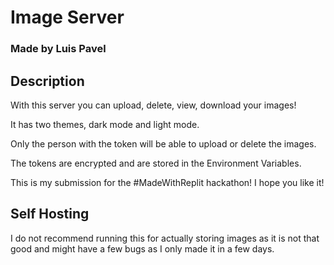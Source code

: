 # Image Server
### Made by Luis Pavel

## Description
With this server you can upload, delete, view, download your images!

It has two themes, dark mode and light mode.

Only the person with the token will be able to upload or delete the images.

The tokens are encrypted and are stored in the Environment Variables.

This is my submission for the #MadeWithReplit hackathon! I hope you like it!

## Self Hosting

I do not recommend running this for actually storing images as it is not that good and might have a few bugs as I only made it in a few days.
